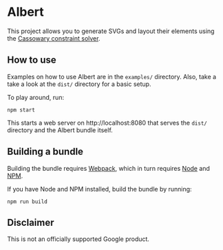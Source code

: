 # Albert

This project allows you to generate SVGs and layout their elements using the
[Cassowary constraint solver](https://github.com/slightlyoff/cassowary.js).

## How to use

Examples on how to use Albert are in the `examples/` directory. Also, take a
take a look at the `dist/` directory for a basic setup.

To play around, run:
```
npm start
```

This starts a web server on http://localhost:8080 that serves the `dist/`
directory and the Albert bundle itself.

## Building a bundle

Building the bundle requires [Webpack](https://webpack.js.org), which in turn requires [Node](https://nodejs.org) and [NPM](https://www.npmjs.com).

If you have Node and NPM installed, build the bundle by running:

```
npm run build
```

## Disclaimer

This is not an officially supported Google product.
